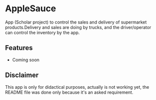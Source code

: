 # AppleSauce
App (Scholar project) to control the sales and delivery of supermarket products.Delivery and sales are doing by trucks, and the driver/operator can control the inventory by the app.

## Features
* Coming soon

## Disclaimer
This app is only for didactical purposes, actually is not working yet, the README file was done only because it's an asked requirement.
